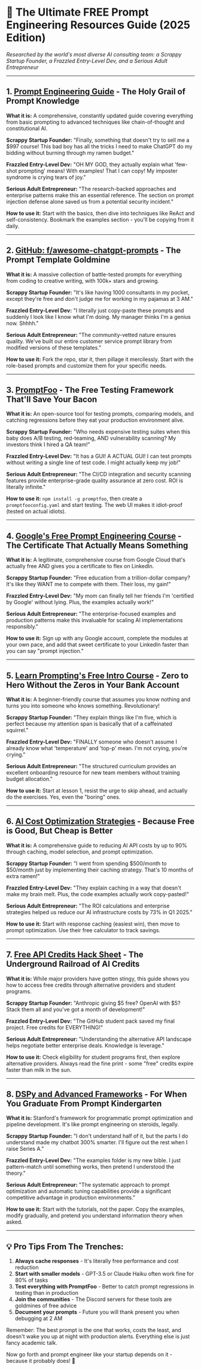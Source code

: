# 🚀 The Ultimate FREE Prompt Engineering Resources Guide (2025 Edition)

*Researched by the world's most diverse AI consulting team: a Scrappy Startup Founder, a Frazzled Entry-Level Dev, and a Serious Adult Entrepreneur*

---

## 1. **[Prompt Engineering Guide](https://www.promptingguide.ai/)** - The Holy Grail of Prompt Knowledge

**What it is:** A comprehensive, constantly updated guide covering everything from basic prompting to advanced techniques like chain-of-thought and constitutional AI.

**Scrappy Startup Founder:** "Finally, something that doesn't try to sell me a $997 course! This bad boy has all the tricks I need to make ChatGPT do my bidding without burning through my ramen budget."

**Frazzled Entry-Level Dev:** "OH MY GOD, they actually explain what 'few-shot prompting' means! With examples! That I can copy! My imposter syndrome is crying tears of joy."

**Serious Adult Entrepreneur:** "The research-backed approaches and enterprise patterns make this an essential reference. The section on prompt injection defense alone saved us from a potential security incident."

**How to use it:** Start with the basics, then dive into techniques like ReAct and self-consistency. Bookmark the examples section - you'll be copying from it daily.

---

## 2. **[GitHub: f/awesome-chatgpt-prompts](https://github.com/f/awesome-chatgpt-prompts)** - The Prompt Template Goldmine

**What it is:** A massive collection of battle-tested prompts for everything from coding to creative writing, with 100k+ stars and growing.

**Scrappy Startup Founder:** "It's like having 1000 consultants in my pocket, except they're free and don't judge me for working in my pajamas at 3 AM."

**Frazzled Entry-Level Dev:** "I literally just copy-paste these prompts and suddenly I look like I know what I'm doing. My manager thinks I'm a genius now. Shhhh."

**Serious Adult Entrepreneur:** "The community-vetted nature ensures quality. We've built our entire customer service prompt library from modified versions of these templates."

**How to use it:** Fork the repo, star it, then pillage it mercilessly. Start with the role-based prompts and customize them for your specific needs.

---

## 3. **[PromptFoo](https://github.com/promptfoo/promptfoo)** - The Free Testing Framework That'll Save Your Bacon

**What it is:** An open-source tool for testing prompts, comparing models, and catching regressions before they eat your production environment alive.

**Scrappy Startup Founder:** "Who needs expensive testing suites when this baby does A/B testing, red-teaming, AND vulnerability scanning? My investors think I hired a QA team!"

**Frazzled Entry-Level Dev:** "It has a GUI! A ACTUAL GUI! I can test prompts without writing a single line of test code. I might actually keep my job!"

**Serious Adult Entrepreneur:** "The CI/CD integration and security scanning features provide enterprise-grade quality assurance at zero cost. ROI is literally infinite."

**How to use it:** `npm install -g promptfoo`, then create a `promptfooconfig.yaml` and start testing. The web UI makes it idiot-proof (tested on actual idiots).

---

## 4. **[Google's Free Prompt Engineering Course](https://cloud.google.com/learn/training/machinelearning-ai)** - The Certificate That Actually Means Something

**What it is:** A legitimate, comprehensive course from Google Cloud that's actually free AND gives you a certificate to flex on LinkedIn.

**Scrappy Startup Founder:** "Free education from a trillion-dollar company? It's like they WANT me to compete with them. Their loss, my gain!"

**Frazzled Entry-Level Dev:** "My mom can finally tell her friends I'm 'certified by Google' without lying. Plus, the examples actually work!"

**Serious Adult Entrepreneur:** "The enterprise-focused examples and production patterns make this invaluable for scaling AI implementations responsibly."

**How to use it:** Sign up with any Google account, complete the modules at your own pace, and add that sweet certificate to your LinkedIn faster than you can say "prompt injection."

---

## 5. **[Learn Prompting's Free Intro Course](https://learnprompting.org/docs/intro)** - Zero to Hero Without the Zeros in Your Bank Account

**What it is:** A beginner-friendly course that assumes you know nothing and turns you into someone who knows something. Revolutionary!

**Scrappy Startup Founder:** "They explain things like I'm five, which is perfect because my attention span is basically that of a caffeinated squirrel."

**Frazzled Entry-Level Dev:** "FINALLY someone who doesn't assume I already know what 'temperature' and 'top-p' mean. I'm not crying, you're crying."

**Serious Adult Entrepreneur:** "The structured curriculum provides an excellent onboarding resource for new team members without training budget allocation."

**How to use it:** Start at lesson 1, resist the urge to skip ahead, and actually do the exercises. Yes, even the "boring" ones.

---

## 6. **[AI Cost Optimization Strategies](https://www.helicone.ai/blog/monitor-and-optimize-llm-costs)** - Because Free is Good, But Cheap is Better

**What it is:** A comprehensive guide to reducing AI API costs by up to 90% through caching, model selection, and prompt optimization.

**Scrappy Startup Founder:** "I went from spending $500/month to $50/month just by implementing their caching strategy. That's 10 months of extra ramen!"

**Frazzled Entry-Level Dev:** "They explain caching in a way that doesn't make my brain melt. Plus, the code examples actually work copy-pasted!"

**Serious Adult Entrepreneur:** "The ROI calculations and enterprise strategies helped us reduce our AI infrastructure costs by 73% in Q1 2025."

**How to use it:** Start with response caching (easiest win), then move to prompt optimization. Use their free calculator to track savings.

---

## 7. **[Free API Credits Hack Sheet](https://github.com/humanloop/awesome-chatgpt)** - The Underground Railroad of AI Credits

**What it is:** While major providers have gotten stingy, this guide shows you how to access free credits through alternative providers and student programs.

**Scrappy Startup Founder:** "Anthropic giving $5 free? OpenAI with $5? Stack them all and you've got a month of development!"

**Frazzled Entry-Level Dev:** "The GitHub student pack saved my final project. Free credits for EVERYTHING!"

**Serious Adult Entrepreneur:** "Understanding the alternative API landscape helps negotiate better enterprise deals. Knowledge is leverage."

**How to use it:** Check eligibility for student programs first, then explore alternative providers. Always read the fine print - some "free" credits expire faster than milk in the sun.

---

## 8. **[DSPy and Advanced Frameworks](https://github.com/stanfordnlp/dspy)** - For When You Graduate From Prompt Kindergarten

**What it is:** Stanford's framework for programmatic prompt optimization and pipeline development. It's like prompt engineering on steroids, legally.

**Scrappy Startup Founder:** "I don't understand half of it, but the parts I do understand made my chatbot 300% smarter. I'll figure out the rest when I raise Series A."

**Frazzled Entry-Level Dev:** "The examples folder is my new bible. I just pattern-match until something works, then pretend I understood the theory."

**Serious Adult Entrepreneur:** "The systematic approach to prompt optimization and automatic tuning capabilities provide a significant competitive advantage in production environments."

**How to use it:** Start with the tutorials, not the paper. Copy the examples, modify gradually, and pretend you understand information theory when asked.

---

## 💡 Pro Tips From The Trenches:

1. **Always cache responses** - It's literally free performance and cost reduction
2. **Start with smaller models** - GPT-3.5 or Claude Haiku often work fine for 80% of tasks
3. **Test everything with PromptFoo** - Better to catch prompt regressions in testing than in production
4. **Join the communities** - The Discord servers for these tools are goldmines of free advice
5. **Document your prompts** - Future you will thank present you when debugging at 2 AM

Remember: The best prompt is the one that works, costs the least, and doesn't wake you up at night with production alerts. Everything else is just fancy academic talk.

Now go forth and prompt engineer like your startup depends on it - because it probably does! 🚀